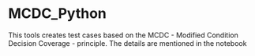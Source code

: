 # MCDC_Python
This tools creates test cases based on the MCDC - Modified Condition Decision Coverage - principle. The details are mentioned in the notebook
